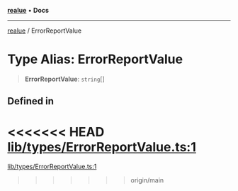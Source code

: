 [**realue**](../README.md) • **Docs**

***

[realue](../README.md) / ErrorReportValue

# Type Alias: ErrorReportValue

> **ErrorReportValue**: `string`[]

## Defined in

<<<<<<< HEAD
[lib/types/ErrorReportValue.ts:1](https://github.com/nevoland/realue/blob/cbce77129663d64110c6eeb5270a3b7841e0b453/lib/types/ErrorReportValue.ts#L1)
=======
[lib/types/ErrorReportValue.ts:1](https://github.com/nevoland/realue/blob/90be82ca388547f529d338e720e90d4eeb8b3263/lib/types/ErrorReportValue.ts#L1)
>>>>>>> origin/main
